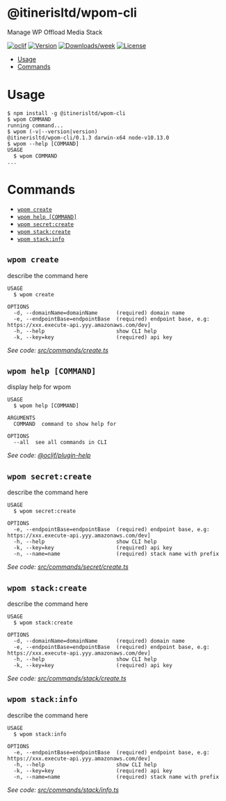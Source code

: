 @itinerisltd/wpom-cli
=================

Manage WP Offload Media Stack

[![oclif](https://img.shields.io/badge/cli-oclif-brightgreen.svg)](https://oclif.io)
[![Version](https://img.shields.io/npm/v/@itinerisltd/wpom-cli.svg)](https://npmjs.org/package/@itinerisltd/wpom-cli)
[![Downloads/week](https://img.shields.io/npm/dw/@itinerisltd/wpom-cli.svg)](https://npmjs.org/package/@itinerisltd/wpom-cli)
[![License](https://img.shields.io/npm/l/@itinerisltd/wpom-cli.svg)](https://github.com/itinerisltd/wpom/blob/master/package.json)

<!-- toc -->
* [Usage](#usage)
* [Commands](#commands)
<!-- tocstop -->
# Usage
<!-- usage -->
```sh-session
$ npm install -g @itinerisltd/wpom-cli
$ wpom COMMAND
running command...
$ wpom (-v|--version|version)
@itinerisltd/wpom-cli/0.1.3 darwin-x64 node-v10.13.0
$ wpom --help [COMMAND]
USAGE
  $ wpom COMMAND
...
```
<!-- usagestop -->
# Commands
<!-- commands -->
* [`wpom create`](#wpom-create)
* [`wpom help [COMMAND]`](#wpom-help-command)
* [`wpom secret:create`](#wpom-secretcreate)
* [`wpom stack:create`](#wpom-stackcreate)
* [`wpom stack:info`](#wpom-stackinfo)

## `wpom create`

describe the command here

```
USAGE
  $ wpom create

OPTIONS
  -d, --domainName=domainName      (required) domain name
  -e, --endpointBase=endpointBase  (required) endpoint base, e.g: https://xxx.execute-api.yyy.amazonaws.com/dev]
  -h, --help                       show CLI help
  -k, --key=key                    (required) api key
```

_See code: [src/commands/create.ts](https://github.com/itinerisltd/wpom/blob/v0.1.3/src/commands/create.ts)_

## `wpom help [COMMAND]`

display help for wpom

```
USAGE
  $ wpom help [COMMAND]

ARGUMENTS
  COMMAND  command to show help for

OPTIONS
  --all  see all commands in CLI
```

_See code: [@oclif/plugin-help](https://github.com/oclif/plugin-help/blob/v2.1.4/src/commands/help.ts)_

## `wpom secret:create`

describe the command here

```
USAGE
  $ wpom secret:create

OPTIONS
  -e, --endpointBase=endpointBase  (required) endpoint base, e.g: https://xxx.execute-api.yyy.amazonaws.com/dev]
  -h, --help                       show CLI help
  -k, --key=key                    (required) api key
  -n, --name=name                  (required) stack name with prefix
```

_See code: [src/commands/secret/create.ts](https://github.com/itinerisltd/wpom/blob/v0.1.3/src/commands/secret/create.ts)_

## `wpom stack:create`

describe the command here

```
USAGE
  $ wpom stack:create

OPTIONS
  -d, --domainName=domainName      (required) domain name
  -e, --endpointBase=endpointBase  (required) endpoint base, e.g: https://xxx.execute-api.yyy.amazonaws.com/dev]
  -h, --help                       show CLI help
  -k, --key=key                    (required) api key
```

_See code: [src/commands/stack/create.ts](https://github.com/itinerisltd/wpom/blob/v0.1.3/src/commands/stack/create.ts)_

## `wpom stack:info`

describe the command here

```
USAGE
  $ wpom stack:info

OPTIONS
  -e, --endpointBase=endpointBase  (required) endpoint base, e.g: https://xxx.execute-api.yyy.amazonaws.com/dev]
  -h, --help                       show CLI help
  -k, --key=key                    (required) api key
  -n, --name=name                  (required) stack name with prefix
```

_See code: [src/commands/stack/info.ts](https://github.com/itinerisltd/wpom/blob/v0.1.3/src/commands/stack/info.ts)_
<!-- commandsstop -->
